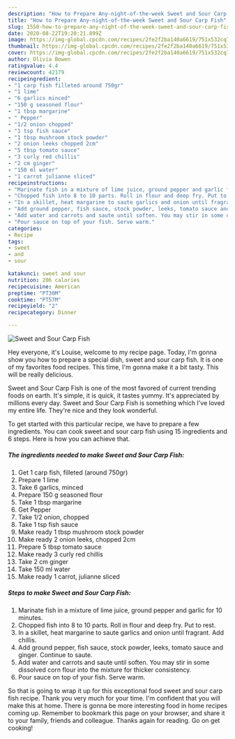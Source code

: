 ```yaml
---
description: "How to Prepare Any-night-of-the-week Sweet and Sour Carp Fish"
title: "How to Prepare Any-night-of-the-week Sweet and Sour Carp Fish"
slug: 1550-how-to-prepare-any-night-of-the-week-sweet-and-sour-carp-fish
date: 2020-08-22T19:20:21.899Z
image: https://img-global.cpcdn.com/recipes/2fe2f2ba140a6619/751x532cq70/sweet-and-sour-carp-fish-recipe-main-photo.jpg
thumbnail: https://img-global.cpcdn.com/recipes/2fe2f2ba140a6619/751x532cq70/sweet-and-sour-carp-fish-recipe-main-photo.jpg
cover: https://img-global.cpcdn.com/recipes/2fe2f2ba140a6619/751x532cq70/sweet-and-sour-carp-fish-recipe-main-photo.jpg
author: Olivia Bowen
ratingvalue: 4.4
reviewcount: 42179
recipeingredient:
- "1 carp fish filleted around 750gr"
- "1 lime"
- "6 garlics minced"
- "150 g seasoned flour"
- "1 tbsp margarine"
- " Pepper"
- "1/2 onion chopped"
- "1 tsp fish sauce"
- "1 tbsp mushroom stock powder"
- "2 onion leeks chopped 2cm"
- "5 tbsp tomato sauce"
- "3 curly red chillis"
- "2 cm ginger"
- "150 ml water"
- "1 carrot julianne sliced"
recipeinstructions:
- "Marinate fish in a mixture of lime juice, ground pepper and garlic for 10 minutes."
- "Chopped fish into 8 to 10 parts. Roll in flour and deep fry. Put to rest."
- "In a skillet, heat margarine to saute garlics and onion until fragrant. Add chillis."
- "Add ground pepper, fish sauce, stock powder, leeks, tomato sauce and ginger. Continue to saute."
- "Add water and carrots and saute until soften. You may stir in some dissolved corn flour into the mixture for thicker consistency."
- "Pour sauce on top of your fish. Serve warm."
categories:
- Recipe
tags:
- sweet
- and
- sour

katakunci: sweet and sour 
nutrition: 206 calories
recipecuisine: American
preptime: "PT30M"
cooktime: "PT57M"
recipeyield: "2"
recipecategory: Dinner

---
```



![Sweet and Sour Carp Fish](https://img-global.cpcdn.com/recipes/2fe2f2ba140a6619/751x532cq70/sweet-and-sour-carp-fish-recipe-main-photo.jpg)

Hey everyone, it's Louise, welcome to my recipe page. Today, I'm gonna show you how to prepare a special dish, sweet and sour carp fish. It is one of my favorites food recipes. This time, I'm gonna make it a bit tasty. This will be really delicious.

Sweet and Sour Carp Fish is one of the most favored of current trending foods on earth. It's simple, it is quick, it tastes yummy. It's appreciated by millions every day. Sweet and Sour Carp Fish is something which I've loved my entire life. They're nice and they look wonderful.




To get started with this particular recipe, we have to prepare a few ingredients. You can cook sweet and sour carp fish using 15 ingredients and 6 steps. Here is how you can achieve that.

<!--inarticleads1-->

##### The ingredients needed to make Sweet and Sour Carp Fish:

1. Get 1 carp fish, filleted (around 750gr)
1. Prepare 1 lime
1. Take 6 garlics, minced
1. Prepare 150 g seasoned flour
1. Take 1 tbsp margarine
1. Get  Pepper
1. Take 1/2 onion, chopped
1. Take 1 tsp fish sauce
1. Make ready 1 tbsp mushroom stock powder
1. Make ready 2 onion leeks, chopped 2cm
1. Prepare 5 tbsp tomato sauce
1. Make ready 3 curly red chillis
1. Take 2 cm ginger
1. Take 150 ml water
1. Make ready 1 carrot, julianne sliced




<!--inarticleads2-->

##### Steps to make Sweet and Sour Carp Fish:

1. Marinate fish in a mixture of lime juice, ground pepper and garlic for 10 minutes.
1. Chopped fish into 8 to 10 parts. Roll in flour and deep fry. Put to rest.
1. In a skillet, heat margarine to saute garlics and onion until fragrant. Add chillis.
1. Add ground pepper, fish sauce, stock powder, leeks, tomato sauce and ginger. Continue to saute.
1. Add water and carrots and saute until soften. You may stir in some dissolved corn flour into the mixture for thicker consistency.
1. Pour sauce on top of your fish. Serve warm.




So that is going to wrap it up for this exceptional food sweet and sour carp fish recipe. Thank you very much for your time. I'm confident that you will make this at home. There is gonna be more interesting food in home recipes coming up. Remember to bookmark this page on your browser, and share it to your family, friends and colleague. Thanks again for reading. Go on get cooking!
